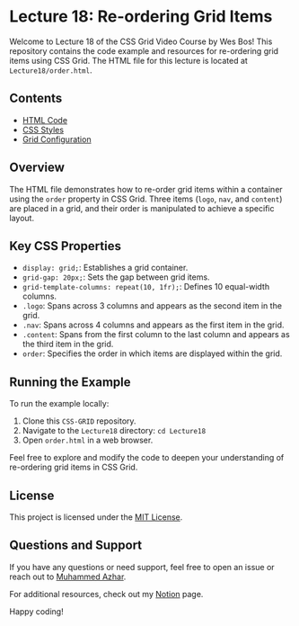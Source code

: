 # Lecture 18: Re-ordering Grid Items

Welcome to Lecture 18 of the CSS Grid Video Course by Wes Bos! This repository contains the code example and resources for re-ordering grid items using CSS Grid. The HTML file for this lecture is located at `Lecture18/order.html`.

## Contents

- [HTML Code](order.html)
- [CSS Styles](order.html#L23-L39)
- [Grid Configuration](order.html#L24-L26)

## Overview

The HTML file demonstrates how to re-order grid items within a container using the `order` property in CSS Grid. Three items (`logo`, `nav`, and `content`) are placed in a grid, and their order is manipulated to achieve a specific layout.

## Key CSS Properties

- `display: grid;`: Establishes a grid container.
- `grid-gap: 20px;`: Sets the gap between grid items.
- `grid-template-columns: repeat(10, 1fr);`: Defines 10 equal-width columns.
- `.logo`: Spans across 3 columns and appears as the second item in the grid.
- `.nav`: Spans across 4 columns and appears as the first item in the grid.
- `.content`: Spans from the first column to the last column and appears as the third item in the grid.
- `order`: Specifies the order in which items are displayed within the grid.

## Running the Example

To run the example locally:

1. Clone this `CSS-GRID` repository.
2. Navigate to the `Lecture18` directory: `cd Lecture18`
3. Open `order.html` in a web browser.

Feel free to explore and modify the code to deepen your understanding of re-ordering grid items in CSS Grid.

## License

This project is licensed under the [MIT License](../LICENSE).

## Questions and Support

If you have any questions or need support, feel free to open an issue or reach out to [Muhammed Azhar](https://github.com/muhammedazhar).

For additional resources, check out my [Notion](https://muhammedazhar.notion.site/Lecture-18-Re-ordering-Grid-Items-ef904052264c489f97c8be7752d7533f?pvs=4) page.

Happy coding!